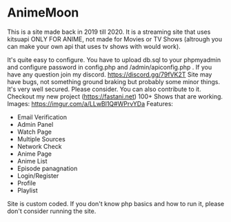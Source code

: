 # AnimeMoon
This is a site made back in 2019 till 2020. It is a streaming site that uses kitsuapi 
ONLY FOR ANIME, not made for Movies or TV Shows (altrough you can make your own api that uses tv shows with would work).

It's quite easy to configure. You have to upload db.sql to your phpmyadmin and configure password in config.php and /admin/apiconfig.php . If you have any question join my discord. https://discord.gg/79fVK2T
Site may have bugs, not something ground braking but probably some minor things. It's very well secured.
Please consider. You can also contribute to it. 
Checkout my new project (https://fastani.net)
100+ Shows that are working.
Images: https://imgur.com/a/LLwBl1Q#WPrvYDa
Features:
- Email Verification
- Admin Panel
- Watch Page
- Multiple Sources
- Network Check
- Anime Page
- Anime List
- Episode panagnation
- Login/Register
- Profile
- Playlist

Site is custom coded. If you don't know php basics and how to run it, please don't consider running the site.
